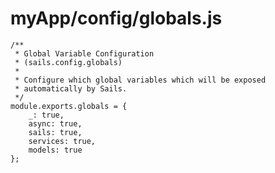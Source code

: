 # myApp/config/globals.js

<docmeta name="uniqueID" value="globalsjs86282">
<docmeta name="displayName" value="globals.js">

```
/**
 * Global Variable Configuration
 * (sails.config.globals)
 *
 * Configure which global variables which will be exposed
 * automatically by Sails.
 */
module.exports.globals = {
	_: true,
	async: true,
	sails: true,
	services: true,
	models: true
};

```
